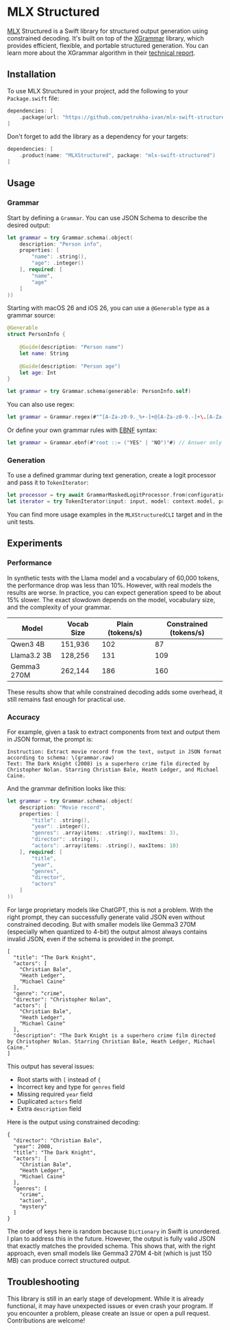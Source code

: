 # MLX Structured

[MLX](https://github.com/ml-explore/mlx-swift) Structured is a Swift library for structured output generation using constrained decoding. It's built on top of the [XGrammar](https://github.com/mlc-ai/xgrammar) library, which provides efficient, flexible, and portable structured generation. You can learn more about the XGrammar algorithm in their [technical report](https://arxiv.org/abs/2411.15100).

## Installation

To use MLX Structured in your project, add the following to your `Package.swift` file:

```swift
dependencies: [
    .package(url: "https://github.com/petrukha-ivan/mlx-swift-structured", from: "0.0.1")
]
```

Don't forget to add the library as a dependency for your targets:

```swift
dependencies: [
    .product(name: "MLXStructured", package: "mlx-swift-structured")
]               
```

## Usage

### Grammar

Start by defining a `Grammar`. You can use JSON Schema to describe the desired output:

```swift
let grammar = try Grammar.schema(.object(
    description: "Person info",
    properties: [
        "name": .string(),
        "age": .integer()
    ], required: [
        "name",
        "age"
    ]
))
```

Starting with macOS 26 and iOS 26, you can use a `@Generable` type as a grammar source:

```swift
@Generable
struct PersonInfo {
    
    @Guide(description: "Person name")
    let name: String
    
    @Guide(description: "Person age")
    let age: Int
}

let grammar = try Grammar.schema(generable: PersonInfo.self)
```

You can also use regex:

```swift
let grammar = Grammar.regex(#"^[A-Za-z0-9._%+-]+@[A-Za-z0-9.-]+\.[A-Za-z]{2,}$"#) // Simple email regex
```

Or define your own grammar rules with [EBNF](https://en.wikipedia.org/wiki/Extended_Backus–Naur_form) syntax:

```swift
let grammar = Grammar.ebnf(#"root ::= ("YES" | "NO")"#) // Answer only "YES" or "NO"
```

### Generation

To use a defined grammar during text generation, create a logit processor and pass it to `TokenIterator`:

```swift
let processor = try await GrammarMaskedLogitProcessor.from(configuration: context.configuration, grammar: grammar)
let iterator = try TokenIterator(input: input, model: context.model, processor: processor, sampler: sampler, maxTokens: 256)
```

You can find more usage examples in the `MLXStructuredCLI` target and in the unit tests.

## Experiments

### Performance

In synthetic tests with the Llama model and a vocabulary of 60,000 tokens, the performance drop was less than 10%. However, with real models the results are worse. In practice, you can expect generation speed to be about 15% slower.
The exact slowdown depends on the model, vocabulary size, and the complexity of your grammar.

| Model | Vocab Size | Plain (tokens/s) | Constrained (tokens/s) |
| - | - | - | - |
| Qwen3 4B | 151,936 | 102 | 87 |
| Llama3.2 3B | 128,256 | 131 | 109 |
| Gemma3 270M | 262,144 | 186 | 160 |

These results show that while constrained decoding adds some overhead, it still remains fast enough for practical use.

### Accuracy

For example, given a task to extract components from text and output them in JSON format, the prompt is:

```plain
Instruction: Extract movie record from the text, output in JSON format according to schema: \(grammar.raw)
Text: The Dark Knight (2008) is a superhero crime film directed by Christopher Nolan. Starring Christian Bale, Heath Ledger, and Michael Caine.
```

And the grammar definition looks like this:

```swift
let grammar = try Grammar.schema(.object(
    description: "Movie record",
    properties: [
        "title": .string(),
        "year": .integer(),
        "genres": .array(items: .string(), maxItems: 3),
        "director": .string(),
        "actors": .array(items: .string(), maxItems: 10)
    ], required: [
        "title",
        "year",
        "genres",
        "director",
        "actors"
    ]
))
```

For large proprietary models like ChatGPT, this is not a problem. With the right prompt, they can successfully generate valid JSON even without constrained decoding. But with smaller models like Gemma3 270M (especially when quantized to 4-bit) the output almost always contains invalid JSON, even if the schema is provided in the prompt.

```plain
[
  "title": "The Dark Knight",
  "actors": [
    "Christian Bale",
    "Heath Ledger",
    "Michael Caine"
  ],
  "genre": "crime",
  "director": "Christopher Nolan",
  "actors": [
    "Christian Bale",
    "Heath Ledger",
    "Michael Caine"
  ],
  "description": "The Dark Knight is a superhero crime film directed by Christopher Nolan. Starring Christian Bale, Heath Ledger, Michael Caine."
]
```

This output has several issues:

- Root starts with `[` instead of `{`
- Incorrect key and type for `genres` field
- Missing required `year` field
- Duplicated `actors` field
- Extra `description` field

Here is the output using constrained decoding:

```plain
{
  "director": "Christian Bale",
  "year": 2008,
  "title": "The Dark Knight",
  "actors": [
    "Christian Bale",
    "Heath Ledger",
    "Michael Caine"
  ],
  "genres": [
    "crime",
    "action",
    "mystery"
  ]
}
```

The order of keys here is random because `Dictionary` in Swift is unordered. I plan to address this in the future. However, the output is fully valid JSON that exactly matches the provided schema. This shows that, with the right approach, even small models like Gemma3 270M 4-bit (which is just 150 MB) can produce correct structured output.

## Troubleshooting

This library is still in an early stage of development. While it is already functional, it may have unexpected issues or even crash your program. If you encounter a problem, please create an issue or open a pull request. Contributions are welcome!
